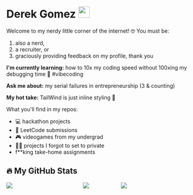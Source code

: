 # Derek Gomez <img src="https://raw.githubusercontent.com/MartinHeinz/MartinHeinz/master/wave.gif" width="30px">

Welcome to my nerdy little corner of the internet! 🤓 You must be: 
1. also a nerd,
2. a recruiter, or
3. graciously providing feedback on my profile, thank you

<!-- **I'm passionate about:** 🤖automation, ⚡productivity, 🧠 learning efficiency, 🌏foreign languages, and 🎓education as a vehicle for social justice -->

**I'm currently learning:** how to 10x my coding speed without 100xing my debugging time 🫠 #vibecoding

**Ask me about:** my serial failures in entrepreneurship (3 & counting)

**My hot take:** TailWind is just inline styling 🫢

What you'll find in my repos:
- 💻 hackathon projects
- 🧩 LeetCode submissions
- 🎮 videogames from my undergrad
- 🤦‍♂️ projects I forgot to set to private
- f**king take-home assignments


<!-- ![My Skills](https://go-skill-icons.vercel.app/api/icons?i=python,ts,js,react,next,html,css,chromedevtools,playwright,cs) -->

## 🔥 My GitHub Stats

<!-- [![My GH Stats](https://github-readme-stats.vercel.app/api?username=GomezDerek&show_icons=true&theme=dark&rank_icon=github)](https://github-readme-stats.vercel.app) -->

<!-- had to resort to HTML & CSS Grid to keep all the stats on a single line -->
<div style="display: grid; grid-template-columns: 2fr 1fr 2fr; justify-items: stretch; align-items: stretch;">
    <img src="https://github-readme-stats.vercel.app/api/top-langs/?username=GomezDerek&theme=github_dark&layout=donut-vertical&hide=G-Code,ShaderLab,HLSL,Mathematica">
    <img src="https://streak-stats.demolab.com?user=GomezDerek&theme=rising-sun&mode=weekly&hide_total_contributions=true&hide_longest_streak=true&card_width=140&card_height=347.5">
    <img src="https://streak-stats.demolab.com?user=GomezDerek&theme=rising-sun&mode=daily&hide_total_contributions=true&card_height=347.5&card_width=280">
</div>